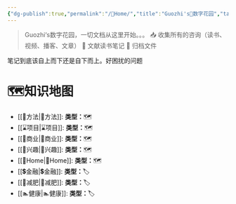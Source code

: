 ```yaml
---
{"dg-publish":true,"permalink":"/🌿Home/","title":"Guozhi's🌿数字花园","tags":["🗺","gardenEntry","gardenEntry","gardenEntry","gardenEntry","gardenEntry","gardenEntry","gardenEntry","gardenEntry","gardenEntry","gardenEntry"]}
---
```


  
> Guozhi‘s数字花园，一切文档从这里开始。。。
📥  收集所有的咨询（读书、视频、播客、文章）
🌱 文献读书笔记
🌲 归档文件

笔记到底该自上而下还是自下而上。好困扰的问题

# 🗺知识地图
- [[🥇方法\|🥇方法]]: **类型：**🗺
- [[⌛项目\|⌛项目]]: **类型：**🗺
- [[🧧商业\|🧧商业]]: **类型：**🗺
- [[🦦兴趣\|🦦兴趣]]: **类型：**🗺
- [[🌿Home\|🌿Home]]: **类型：**🗺
- [[💲金融\|💲金融]]: **类型：**🏷
- [[🏃减肥\|🏃减肥]]: **类型：**🏷
- [[🏊健康\|🏊健康]]: **类型：**🏷


